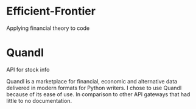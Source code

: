 # Efficient-Frontier
Applying financial theory to code



# Quandl
API for stock info

Quandl is a marketplace for financial, economic and alternative data delivered in modern formats for Python writers. I chose to use Quandl because of its ease of use. In comparison to other API gateways that had little to no documentation.
